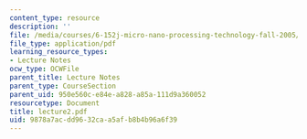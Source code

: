 ```yaml
---
content_type: resource
description: ''
file: /media/courses/6-152j-micro-nano-processing-technology-fall-2005/9878a7acdd9632caa5afb8b4b96a6f39_lecture2.pdf
file_type: application/pdf
learning_resource_types:
- Lecture Notes
ocw_type: OCWFile
parent_title: Lecture Notes
parent_type: CourseSection
parent_uid: 950e560c-e84e-a828-a85a-111d9a360052
resourcetype: Document
title: lecture2.pdf
uid: 9878a7ac-dd96-32ca-a5af-b8b4b96a6f39
---
```

